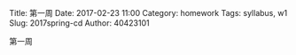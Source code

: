 Title: 第一周
Date: 2017-02-23 11:00
Category: homework
Tags: syllabus, w1
Slug: 2017spring-cd
Author: 40423101

第一周

<!-- PELICAN_END_SUMMARY -->

